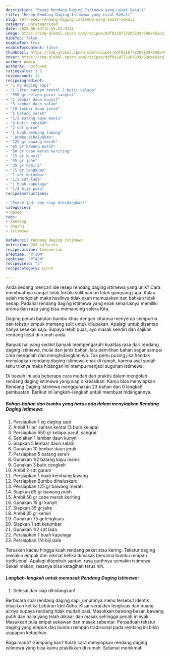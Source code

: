 ```yaml
---
description: "Resep Rendang Daging Istimewa yang Lezat Sekali"
title: "Resep Rendang Daging Istimewa yang Lezat Sekali"
slug: 997-resep-rendang-daging-istimewa-yang-lezat-sekali
category: Uncategorized
date: 2022-06-13T17:55:25.932Z
image: https://img-global.cpcdn.com/recipes/ddf0a18772207839/680x482cq70/rendang-daging-istimewa-foto-resep-utama.jpg
hideToc: false
enableToc: true
enableTocContent: false
thumbnail: https://img-global.cpcdn.com/recipes/ddf0a18772207839/680x482cq70/rendang-daging-istimewa-foto-resep-utama.jpg
cover: https://img-global.cpcdn.com/recipes/ddf0a18772207839/680x482cq70/rendang-daging-istimewa-foto-resep-utama.jpg
author: Admin
authorAv: notfound
ratingvalue: 3.2
reviewcount: 12
recipeingredient:
- "1 kg daging sapi"
- "1 liter santan kental 3 butir kelapa"
- "550 gr kelapa parut sangrai"
- "1 lembar daun kunyit"
- "5 lembar daun salam"
- "10 lembar daun jeruk"
- "5 batang sereh"
- "1/2 batang kayu manis"
- "3 butir cengkeh"
- "2 sdt garam"
- "1 buah kembang lawang"
- " Bumbu dihaluskan"
- "125 gr bawang merah"
- "65 gr bawang putih"
- "50 gr cabe merah keriting"
- "15 gr kunyit"
- "35 gr jahe"
- "35 gr kemiri"
- "75 gr lengkuas"
- "1 sdt ketumbar"
- "1/2 sdt lada"
- "1 buah kapulaga"
- "1/4 biji pala"
recipeinstructions:

- "Sudah jadi dan siap dihidangkan!"
categories:
- Resep
tags:
- rendang
- daging
- istimewa

katakunci: rendang daging istimewa 
nutrition: 263 calories
recipecuisine: Indonesian
preptime: "PT10M"
cooktime: "PT42M"
recipeyield: "2"
recipecategory: Lunch

---
```





Anda sedang mencari ide resep rendang daging istimewa yang unik? Cara membuatnya sangat tidak terlalu sulit namun tidak gampang juga. Kalau salah mengolah maka hasilnya tidak akan memuaskan dan bahkan tidak sedap. Padahal rendang daging istimewa yang enak seharusnya memiliki aroma dan rasa yang bisa memancing selera Kita.





Daging penuh balutan bumbu khas dengan citarasa menyerap sempurna dan tekstur empuk memang sulit untuk dilupakan. Apalagi untuk disantap hanya sesekali saja. Supaya lebih puas, ayo masak sendiri dan sajikan rendang lezat di rumah anda.

Banyak hal yang sedikit banyak mempengaruhi kualitas rasa dari rendang daging istimewa, mulai dari jenis bahan, lalu pemilihan bahan segar sampai cara mengolah dan menghidangkannya. Tak perlu pusing jika hendak menyiapkan rendang daging istimewa enak di rumah, karena asal sudah tahu triknya maka hidangan ini mampu menjadi suguhan istimewa.






Di bawah ini ada beberapa cara mudah dan praktis dalam mengolah rendang daging istimewa yang siap dikreasikan. Kamu bisa menyiapkan Rendang Daging Istimewa menggunakan 23 bahan dan 0 langkah pembuatan. Berikut ini langkah-langkah untuk membuat hidangannya.

<!--inarticleads1-->

##### Bahan-bahan dan bumbu yang harus ada dalam menyiapkan Rendang Daging Istimewa:

1. Persiapkan 1 kg daging sapi
1. Ambil 1 liter santan kental (3 butir kelapa)
1. Persiapkan 550 gr kelapa parut, sangrai
1. Sediakan 1 lembar daun kunyit
1. Siapkan 5 lembar daun salam
1. Gunakan 10 lembar daun jeruk
1. Persiapkan 5 batang sereh
1. Gunakan 1/2 batang kayu manis
1. Gunakan 3 butir cengkeh
1. Ambil 2 sdt garam
1. Persiapkan 1 buah kembang lawang
1. Persiapkan  Bumbu dihaluskan:
1. Persiapkan 125 gr bawang merah
1. Siapkan 65 gr bawang putih
1. Ambil 50 gr cabe merah keriting
1. Gunakan 15 gr kunyit
1. Siapkan 35 gr jahe
1. Ambil 35 gr kemiri
1. Gunakan 75 gr lengkuas
1. Siapkan 1 sdt ketumbar
1. Gunakan 1/2 sdt lada
1. Persiapkan 1 buah kapulaga
1. Persiapkan 1/4 biji pala


Teruskan kacau hingga kuah rendang pekat atau kering. Tekstur daging semakin empuk dan nikmat ketika dimasak bersama bumbu rempah tradisional. Apalagi ditambah santan, rasa gurihnya semakin istimewa. Sekali makan, rasanya bisa ketagihan terus nih. 

<!--inarticleads2-->

##### Langkah-langkah untuk memasak Rendang Daging Istimewa:


1. Selesai dan siap dihidangkan!

Berbicara soal rendang daging sapi, umumnya menu tersebut identik disajikan ketika Lebaran Idul Adha. Kisar serai dan lengkuas dan buang airnya supaya rendang tidak mudah basi. Masukkan bawang besar, bawang putih dan halia yang telah dikisar dan masak sehingga pecah minyak. Masukkan pula empat sekawan dan masak sebentar. Perpaduan tekstur daging yang empuk dan bumbu rempah tradisional pada rendang ini bikin siapapun ketagihan. 

Bagaimana? Gampang kan? Itulah cara menyiapkan rendang daging istimewa yang bisa kamu praktikkan di rumah. Selamat menikmati
